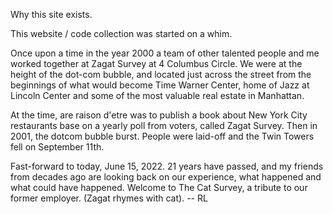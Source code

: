 Why this site exists.

This website / code collection was started on a whim.

Once upon a time in the year 2000 a team of other talented people and me worked together at Zagat Survey at 4 Columbus Circle. We were at the height of the dot-com bubble, and located just across the street from the beginnings of what would become Time Warner Center, home of Jazz at Lincoln Center and some of the most valuable real estate in Manhattan.

At the time, are raison d'etre was to publish a book about New York City restaurants base on a yearly poll from voters, called Zagat Survey. Then in 2001, the dotcom bubble burst. People were laid-off and the Twin Towers fell on September 11th.

Fast-forward to today, June 15, 2022. 21 years have passed, and my friends from decades ago are looking back on our experience, what happened and what could have happened. Welcome to The Cat Survey, a tribute to our former employer. (Zagat rhymes with cat). -- RL
